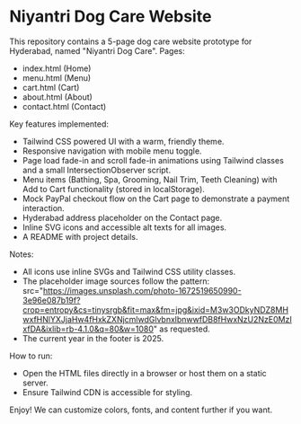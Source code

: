 # Niyantri Dog Care Website

This repository contains a 5-page dog care website prototype for Hyderabad, named "Niyantri Dog Care". Pages:
- index.html (Home)
- menu.html (Menu)
- cart.html (Cart)
- about.html (About)
- contact.html (Contact)

Key features implemented:
- Tailwind CSS powered UI with a warm, friendly theme.
- Responsive navigation with mobile menu toggle.
- Page load fade-in and scroll fade-in animations using Tailwind classes and a small IntersectionObserver script.
- Menu items (Bathing, Spa, Grooming, Nail Trim, Teeth Cleaning) with Add to Cart functionality (stored in localStorage).
- Mock PayPal checkout flow on the Cart page to demonstrate a payment interaction.
- Hyderabad address placeholder on the Contact page.
- Inline SVG icons and accessible alt texts for all images.
- A README with project details.

Notes:
- All icons use inline SVGs and Tailwind CSS utility classes.
- The placeholder image sources follow the pattern: src="https://images.unsplash.com/photo-1672519650990-3e96e087b19f?crop=entropy&cs=tinysrgb&fit=max&fm=jpg&ixid=M3w3ODkyNDZ8MHwxfHNlYXJjaHw4fHxkZXNjcmlwdGlvbnxlbnwwfDB8fHwxNzU2NzE0MzIxfDA&ixlib=rb-4.1.0&q=80&w=1080" as requested.
- The current year in the footer is 2025.

How to run:
- Open the HTML files directly in a browser or host them on a static server.
- Ensure Tailwind CDN is accessible for styling.

Enjoy! We can customize colors, fonts, and content further if you want.
